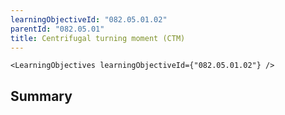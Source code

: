 ```yaml
---
learningObjectiveId: "082.05.01.02"
parentId: "082.05.01"
title: Centrifugal turning moment (CTM)
---
```


```tsx eval
<LearningObjectives learningObjectiveId={"082.05.01.02"} />
```

## Summary
